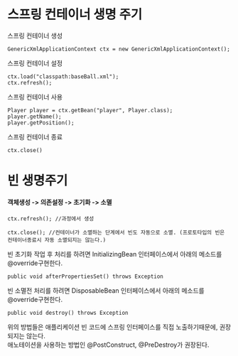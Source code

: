 # 스프링 컨테이너 생명 주기
스프링 컨테이너 생성
```
GenericXmlApplicationContext ctx = new GenericXmlApplicationContext();
```
스프링 컨테이너 설정
```
ctx.load("classpath:baseBall.xml");
ctx.refresh();
```
스프링 컨테이너 사용
```
Player player = ctx.getBean("player", Player.class);
player.getName();
player.getPosition();
```
스프링 컨테이너 종료
```
ctx.close()
```

# 빈 생명주기
#### 객체생성 -> 의존설정 -> 초기화 -> 소멸  
```
ctx.refresh(); //과정에서 생성
```
```
ctx.close(); //컨테이너가 소멸하는 단계에서 빈도 자동으로 소멸. (프로토타입의 빈은 컨테이너종료시 자동 소멸되지는 않는다.)
```
빈 초기화 작업 후 처리를 하려면 InitializingBean 인터페이스에서 아래의 메소드를 @override구현한다.
```
public void afterPropertiesSet() throws Exception
```
빈 소멸전 처리를 하려면 DisposableBean 인터페이스에서 아래의 메소드를 @override구현한다.
```
public void destroy() throws Exception
```
위의 방법들은 애플리케이션 빈 코드에 스프링 인터페이스를 직접 노출하기때문에, 권장되지는 않는다.  
애노테이션을 사용하는 방법인 @PostConstruct, @PreDestroy가 권장된다.
